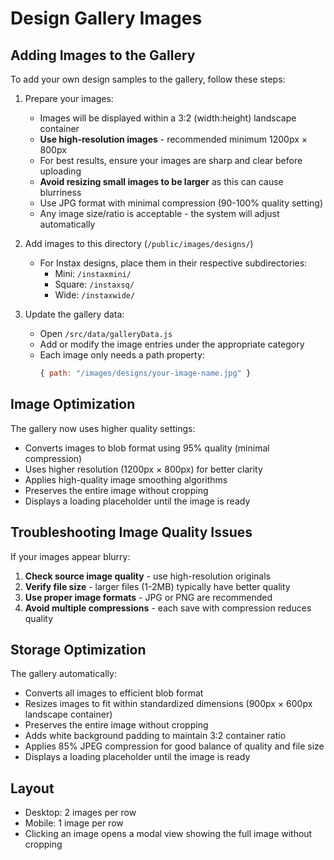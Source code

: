 # Design Gallery Images

## Adding Images to the Gallery

To add your own design samples to the gallery, follow these steps:

1. Prepare your images:
   - Images will be displayed within a 3:2 (width:height) landscape container
   - **Use high-resolution images** - recommended minimum 1200px × 800px
   - For best results, ensure your images are sharp and clear before uploading
   - **Avoid resizing small images to be larger** as this can cause blurriness
   - Use JPG format with minimal compression (90-100% quality setting)
   - Any image size/ratio is acceptable - the system will adjust automatically

2. Add images to this directory (`/public/images/designs/`)
   - For Instax designs, place them in their respective subdirectories:
     - Mini: `/instaxmini/`
     - Square: `/instaxsq/`
     - Wide: `/instaxwide/`

3. Update the gallery data:
   - Open `/src/data/galleryData.js`
   - Add or modify the image entries under the appropriate category
   - Each image only needs a path property:
     ```javascript
     { path: "/images/designs/your-image-name.jpg" }
     ```

## Image Optimization

The gallery now uses higher quality settings:
- Converts images to blob format using 95% quality (minimal compression)
- Uses higher resolution (1200px × 800px) for better clarity
- Applies high-quality image smoothing algorithms
- Preserves the entire image without cropping
- Displays a loading placeholder until the image is ready

## Troubleshooting Image Quality Issues

If your images appear blurry:
1. **Check source image quality** - use high-resolution originals
2. **Verify file size** - larger files (1-2MB) typically have better quality
3. **Use proper image formats** - JPG or PNG are recommended
4. **Avoid multiple compressions** - each save with compression reduces quality

## Storage Optimization

The gallery automatically:
- Converts all images to efficient blob format
- Resizes images to fit within standardized dimensions (900px × 600px landscape container)
- Preserves the entire image without cropping
- Adds white background padding to maintain 3:2 container ratio
- Applies 85% JPEG compression for good balance of quality and file size
- Displays a loading placeholder until the image is ready

## Layout

- Desktop: 2 images per row
- Mobile: 1 image per row
- Clicking an image opens a modal view showing the full image without cropping 